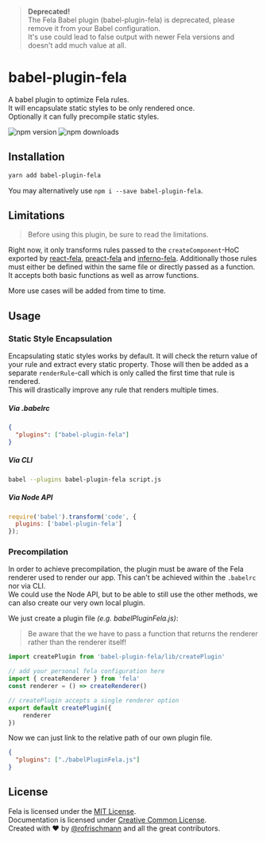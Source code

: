 > **Deprecated!**<br>The Fela Babel plugin (babel-plugin-fela) is deprecated, please remove it from your Babel configuration.<br>
It's use could lead to false output with newer Fela versions and doesn't add much value at all.

# babel-plugin-fela

A babel plugin to optimize Fela rules.<br>
It will encapsulate static styles to be only rendered once.
<br>Optionally it can fully precompile static styles.

<img alt="npm version" src="https://badge.fury.io/js/babel-plugin-fela.svg"> <img alt="npm downloads" src="https://img.shields.io/npm/dm/babel-plugin-fela.svg">

## Installation
```sh
yarn add babel-plugin-fela
```
You may alternatively use `npm i --save babel-plugin-fela`.


## Limitations
> Before using this plugin, be sure to read the limitations.

Right now, it only transforms rules passed to the `createComponent`-HoC exported by [react-fela](../react-fela), [preact-fela](../preact-fela) and [inferno-fela](../inferno-fela).
Additionally those rules must either be defined within the same file or directly passed as a function. It accepts both basic functions as well as arrow functions.

More use cases will be added from time to time.

## Usage

### Static Style Encapsulation
Encapsulating static styles works by default. It will check the return value of your rule and extract every static property. Those will then be added as a separate `renderRule`-call which is only called the first time that rule is rendered.<br>
This will drastically improve any rule that renders multiple times.
##### Via .babelrc

```json
{
  "plugins": ["babel-plugin-fela"]
}
```

##### Via CLI

```sh
babel --plugins babel-plugin-fela script.js
```

##### Via Node API

```javascript
require('babel').transform('code', {
  plugins: ['babel-plugin-fela']
});
```

### Precompilation
In order to achieve precompilation, the plugin must be aware of the Fela renderer used to render our app. This can't be achieved within the `.babelrc` nor via CLI.<br>
We could use the Node API, but to be able to still use the other methods, we can also create our very own local plugin.<br>

We just create a plugin file *(e.g. babelPluginFela.js)*:

> Be aware that the we have to pass a function that returns the renderer rather than the renderer itself!

```javascript
import createPlugin from 'babel-plugin-fela/lib/createPlugin'

// add your personal fela configuration here
import { createRenderer } from 'fela'
const renderer = () => createRenderer()

// createPlugin accepts a single renderer option
export default createPlugin({
    renderer
})
```

Now we can just link to the relative path of our own plugin file.
```json
{
  "plugins": ["./babelPluginFela.js"]
}
```

## License
Fela is licensed under the [MIT License](http://opensource.org/licenses/MIT).<br>
Documentation is licensed under [Creative Common License](http://creativecommons.org/licenses/by/4.0/).<br>
Created with ♥ by [@rofrischmann](http://rofrischmann.de) and all the great contributors.
